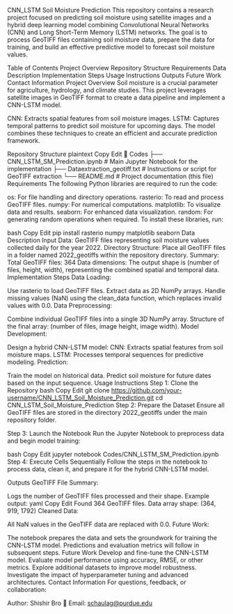 CNN_LSTM Soil Moisture Prediction
This repository contains a research project focused on predicting soil moisture using satellite images and a hybrid deep learning model combining Convolutional Neural Networks (CNN) and Long Short-Term Memory (LSTM) networks. The goal is to process GeoTIFF files containing soil moisture data, prepare the data for training, and build an effective predictive model to forecast soil moisture values.

Table of Contents
Project Overview
Repository Structure
Requirements
Data Description
Implementation Steps
Usage Instructions
Outputs
Future Work
Contact Information
Project Overview
Soil moisture is a crucial parameter for agriculture, hydrology, and climate studies. This project leverages satellite images in GeoTIFF format to create a data pipeline and implement a CNN-LSTM model.

CNN: Extracts spatial features from soil moisture images.
LSTM: Captures temporal patterns to predict soil moisture for upcoming days.
The model combines these techniques to create an efficient and accurate prediction framework.

Repository Structure
plaintext
Copy
Edit
📂 Codes
 ├── CNN_LSTM_SM_Prediction.ipynb  # Main Jupyter Notebook for the implementation
 ├── Dataextraction_geotiff.txt    # Instructions or script for GeoTIFF extraction
 └── README.md                     # Project documentation (this file)
Requirements
The following Python libraries are required to run the code:

os: For file handling and directory operations.
rasterio: To read and process GeoTIFF files.
numpy: For numerical computations.
matplotlib: To visualize data and results.
seaborn: For enhanced data visualization.
random: For generating random operations when required.
To install these libraries, run:

bash
Copy
Edit
pip install rasterio numpy matplotlib seaborn
Data Description
Input Data: GeoTIFF files representing soil moisture values collected daily for the year 2022.
Directory Structure: Place all GeoTIFF files in a folder named 2022_geotiffs within the repository directory.
Summary:
Total GeoTIFF files: 364
Data dimensions: The output shape is (number of files, height, width), representing the combined spatial and temporal data.
Implementation Steps
Data Loading:

Use rasterio to load GeoTIFF files.
Extract data as 2D NumPy arrays.
Handle missing values (NaN) using the clean_data function, which replaces invalid values with 0.0.
Data Preprocessing:

Combine individual GeoTIFF files into a single 3D NumPy array.
Structure of the final array: (number of files, image height, image width).
Model Development:

Design a hybrid CNN-LSTM model:
CNN: Extracts spatial features from soil moisture maps.
LSTM: Processes temporal sequences for predictive modeling.
Prediction:

Train the model on historical data.
Predict soil moisture for future dates based on the input sequence.
Usage Instructions
Step 1: Clone the Repository
bash
Copy
Edit
git clone https://github.com/your-username/CNN_LSTM_Soil_Moisture_Prediction.git
cd CNN_LSTM_Soil_Moisture_Prediction
Step 2: Prepare the Dataset
Ensure all GeoTIFF files are stored in the directory 2022_geotiffs under the main repository folder.

Step 3: Launch the Notebook
Run the Jupyter Notebook to preprocess data and begin model training:

bash
Copy
Edit
jupyter notebook Codes/CNN_LSTM_SM_Prediction.ipynb
Step 4: Execute Cells Sequentially
Follow the steps in the notebook to process data, clean it, and prepare it for the hybrid CNN-LSTM model.

Outputs
GeoTIFF File Summary:

Logs the number of GeoTIFF files processed and their shape.
Example output:
yaml
Copy
Edit
Found 364 GeoTIFF files.
Data array shape: (364, 919, 1792)
Cleaned Data:

All NaN values in the GeoTIFF data are replaced with 0.0.
Future Work:

The notebook prepares the data and sets the groundwork for training the CNN-LSTM model.
Predictions and evaluation metrics will follow in subsequent steps.
Future Work
Develop and fine-tune the CNN-LSTM model.
Evaluate model performance using accuracy, RMSE, or other metrics.
Explore additional datasets to improve model robustness.
Investigate the impact of hyperparameter tuning and advanced architectures.
Contact Information
For questions, feedback, or collaboration:

Author: Shishir Bro
📧 Email: schaulag@purdue.edu
